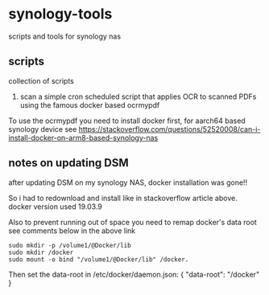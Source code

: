 # synology-tools
scripts and tools for synology nas

## scripts

collection of scripts

1. scan a simple cron scheduled script that applies OCR to scanned PDFs using the famous docker based ocrmypdf

To use the ocrmypdf you need to install docker first, for aarch64 based synology device see
https://stackoverflow.com/questions/52520008/can-i-install-docker-on-arm8-based-synology-nas

## notes on updating DSM

after updating DSM on my synology NAS, docker installation was gone!!

So i had to redownload and install like in stackoverflow article above. docker version used 19.03.9

Also to prevent running out of space you need to remap docker's data root see comments below in the above link

```
sudo mkdir -p /volume1/@Docker/lib 
sudo mkdir /docker 
sudo mount -o bind "/volume1/@Docker/lib" /docker. 
```
Then set the data-root in /etc/docker/daemon.json: { "data-root": "/docker" }
